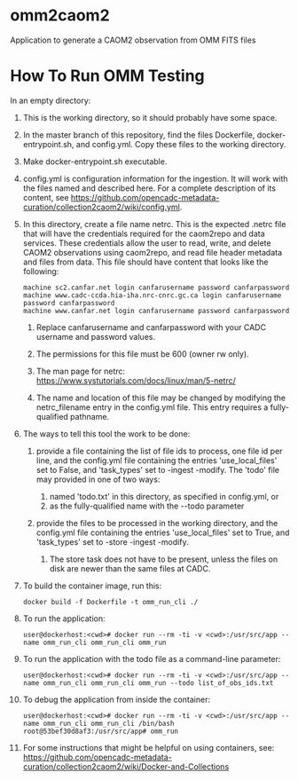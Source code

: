 # omm2caom2
Application to generate a CAOM2 observation from OMM FITS files

# How To Run OMM Testing

In an empty directory:

1. This is the working directory, so it should probably have some space.

1. In the master branch of this repository, find the files Dockerfile, 
docker-entrypoint.sh, and config.yml. Copy these files to the working directory.

1. Make docker-entrypoint.sh executable.

1. config.yml is configuration information for the ingestion. It will work with 
the files named and described here. For a complete description of its
content, see 
https://github.com/opencadc-metadata-curation/collection2caom2/wiki/config.yml.

1. In this directory, create a file name netrc. This is the expected 
.netrc file that will have the credentials required for the caom2repo and 
data services. These credentials allow the user to read, write, and delete 
CAOM2 observations using caom2repo, and read file header metadata and files 
from data. This file should have content that looks like the following:

   ```
   machine sc2.canfar.net login canfarusername password canfarpassword
   machine www.cadc-ccda.hia-iha.nrc-cnrc.gc.ca login canfarusername password canfarpassword
   machine www.canfar.net login canfarusername password canfarpassword
   ```
   1. Replace canfarusername and canfarpassword with your CADC username and 
   password values.

   1. The permissions for this file must be 600 (owner rw only).
   
   1. The man page for netrc:
   https://www.systutorials.com/docs/linux/man/5-netrc/
   
   1. The name and location of this file may be changed by modifying the 
   netrc_filename entry in the config.yml file. This entry requires a 
   fully-qualified pathname.

1. The ways to tell this tool the work to be done:

   1. provide a file containing the list of file ids to process, one file id 
   per line, and the config.yml file containing the entries 'use_local_files' 
   set to False, and 'task_types' set to -ingest -modify. The 'todo' 
   file may provided in one of two ways:
      1. named 'todo.txt' in this directory, as specified in config.yml, or
      1. as the fully-qualified name with the --todo parameter

   1. provide the files to be processed in the working directory, and the 
   config.yml file containing the entries 'use_local_files' set to True, 
   and 'task_types' set to -store -ingest -modify.
      1. The store task does not have to be present, unless the files on disk 
      are newer than the same files at CADC.

1. To build the container image, run this:

   ```
   docker build -f Dockerfile -t omm_run_cli ./
   ```

1. To run the application:

   ```
   user@dockerhost:<cwd># docker run --rm -ti -v <cwd>:/usr/src/app --name omm_run_cli omm_run_cli omm_run
   ```

1. To run the application with the todo file as a command-line parameter:

   ```
   user@dockerhost:<cwd># docker run --rm -ti -v <cwd>:/usr/src/app --name omm_run_cli omm_run_cli omm_run --todo list_of_obs_ids.txt
   ```

1. To debug the application from inside the container:

   ```
   user@dockerhost:<cwd># docker run --rm -ti -v <cwd>:/usr/src/app --name omm_run_cli omm_run_cli /bin/bash
   root@53bef30d8af3:/usr/src/app# omm_run
   ```

1. For some instructions that might be helpful on using containers, see:
https://github.com/opencadc-metadata-curation/collection2caom2/wiki/Docker-and-Collections
